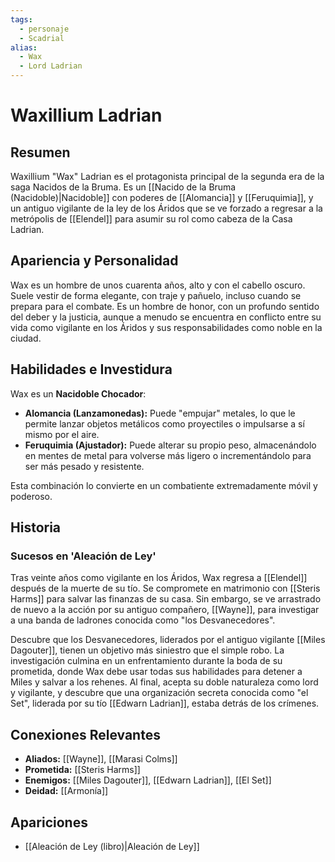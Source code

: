 ```yaml
---
tags:
  - personaje
  - Scadrial
alias:
  - Wax
  - Lord Ladrian
---
```


# Waxillium Ladrian

## Resumen
Waxillium "Wax" Ladrian es el protagonista principal de la segunda era de la saga Nacidos de la Bruma. Es un [[Nacido de la Bruma (Nacidoble)|Nacidoble]] con poderes de [[Alomancia]] y [[Feruquimia]], y un antiguo vigilante de la ley de los Áridos que se ve forzado a regresar a la metrópolis de [[Elendel]] para asumir su rol como cabeza de la Casa Ladrian.

## Apariencia y Personalidad
Wax es un hombre de unos cuarenta años, alto y con el cabello oscuro. Suele vestir de forma elegante, con traje y pañuelo, incluso cuando se prepara para el combate. Es un hombre de honor, con un profundo sentido del deber y la justicia, aunque a menudo se encuentra en conflicto entre su vida como vigilante en los Áridos y sus responsabilidades como noble en la ciudad.

## Habilidades e Investidura
Wax es un **Nacidoble Chocador**:
*   **Alomancia (Lanzamonedas):** Puede "empujar" metales, lo que le permite lanzar objetos metálicos como proyectiles o impulsarse a sí mismo por el aire.
*   **Feruquimia (Ajustador):** Puede alterar su propio peso, almacenándolo en mentes de metal para volverse más ligero o incrementándolo para ser más pesado y resistente.

Esta combinación lo convierte en un combatiente extremadamente móvil y poderoso.

## Historia
### Sucesos en 'Aleación de Ley'
Tras veinte años como vigilante en los Áridos, Wax regresa a [[Elendel]] después de la muerte de su tío. Se compromete en matrimonio con [[Steris Harms]] para salvar las finanzas de su casa. Sin embargo, se ve arrastrado de nuevo a la acción por su antiguo compañero, [[Wayne]], para investigar a una banda de ladrones conocida como "los Desvanecedores".

Descubre que los Desvanecedores, liderados por el antiguo vigilante [[Miles Dagouter]], tienen un objetivo más siniestro que el simple robo. La investigación culmina en un enfrentamiento durante la boda de su prometida, donde Wax debe usar todas sus habilidades para detener a Miles y salvar a los rehenes. Al final, acepta su doble naturaleza como lord y vigilante, y descubre que una organización secreta conocida como "el Set", liderada por su tío [[Edwarn Ladrian]], estaba detrás de los crímenes.

## Conexiones Relevantes
* **Aliados:** [[Wayne]], [[Marasi Colms]]
* **Prometida:** [[Steris Harms]]
* **Enemigos:** [[Miles Dagouter]], [[Edwarn Ladrian]], [[El Set]]
* **Deidad:** [[Armonía]]

## Apariciones
* [[Aleación de Ley (libro)|Aleación de Ley]]
